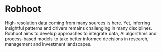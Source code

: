 # Robhoot
High-resolution data coming from many sources is 
here. Yet, inferring insightful patterns and drivers remains 
challenging in many disciplines. Robhoot aims to develop approaches to
integrate data, AI algorithms and process-based models to take better
informed decisions in research, management and investment landscapes.
